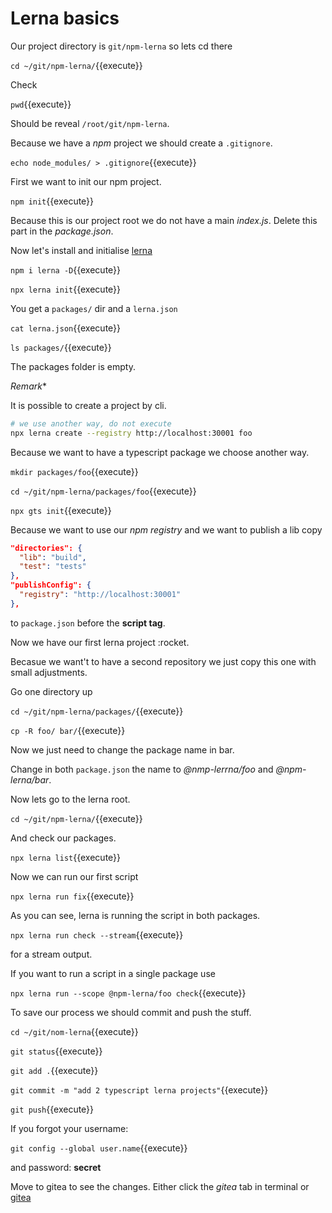 # Lerna basics

Our project directory is `git/npm-lerna` so lets cd there

`cd ~/git/npm-lerna/`{{execute}}

Check

`pwd`{{execute}}

Should be reveal `/root/git/npm-lerna`.

Because we have a *npm* project we should create a `.gitignore`.

`echo node_modules/ > .gitignore`{{execute}}

First we want to init our npm project.

`npm init`{{execute}}

Because this is our project root we do not have a main *index.js*.
Delete this part in the *package.json*.

Now let's install and initialise
[lerna](
    https://github.com/lerna/lerna)

`npm i lerna -D`{{execute}}

`npx lerna init`{{execute}}

You get a `packages/` dir and a `lerna.json`

`cat lerna.json`{{execute}}

`ls packages/`{{execute}}

The packages folder is empty.

*Remark**

It is possible to create a project by cli.

```bash
# we use another way, do not execute
npx lerna create --registry http://localhost:30001 foo
```

Because we want to have a typescript package we choose another way.

`mkdir packages/foo`{{execute}}

`cd ~/git/npm-lerna/packages/foo`{{execute}}

`npx gts init`{{execute}}

Because we want to use our *npm registry* and we want to publish a lib copy

```json
"directories": {
  "lib": "build",
  "test": "tests"
},
"publishConfig": {
  "registry": "http://localhost:30001"
},
```

to `package.json` before the **script tag**.

Now we have our first lerna project :rocket.

Becasue we want't to have a second repository we just copy this
one with small adjustments.

Go one directory up

`cd ~/git/npm-lerna/packages/`{{execute}}

`cp -R foo/ bar/`{{execute}}

Now we just need to change the package name in bar.

Change in both `package.json` the name to
*@nmp-lerrna/foo* and *@npm-lerna/bar*.

Now lets go to the lerna root.

`cd ~/git/npm-lerna/`{{execute}}

And check our packages.

`npx lerna list`{{execute}}

Now we can run our first script

`npx lerna run fix`{{execute}}

As you can see, lerna is running the script in both packages.

`npx lerna run check --stream`{{execute}}

for a stream output.

If you want to run a script in a single package use

`npx lerna run --scope @npm-lerna/foo check`{{execute}}

To save our process we should commit and push the stuff.

`cd ~/git/nom-lerna`{{execute}}

`git status`{{execute}}

`git add .`{{execute}}

`git commit -m "add 2 typescript lerna projects"`{{execute}}

`git push`{{execute}}

If you forgot your username:

`git config --global user.name`{{execute}}

and password: **secret**

Move to gitea to see the changes. Either click the
*gitea* tab in terminal or
[gitea](
    https://[[HOST_SUBDOMAIN]]-30002-[[KATACODA_HOST]].environments.katacoda.com/)
